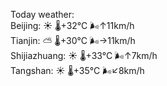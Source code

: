 Today weather:  
Beijing: ☀️   🌡️+32°C 🌬️↑11km/h  
Tianjin: ⛅️  🌡️+30°C 🌬️→11km/h  
Shijiazhuang: ☀️   🌡️+33°C 🌬️↑7km/h  
Tangshan: ☀️   🌡️+35°C 🌬️↙8km/h  
